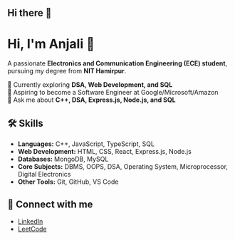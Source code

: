 ## Hi there 👋

# Hi, I'm Anjali 👋  
A passionate **Electronics and Communication Engineering (ECE) student**, pursuing my degree from **NIT Hamirpur**.  

🌱 Currently exploring **DSA, Web Development, and SQL**  
🚀 Aspiring to become a Software Engineer at Google/Microsoft/Amazon  
💬 Ask me about **C++, DSA, Express.js, Node.js, and SQL**  

## 🛠️ Skills  
- **Languages:** C++, JavaScript, TypeScript, SQL  
- **Web Development:** HTML, CSS, React, Express.js, Node.js  
- **Databases:** MongoDB, MySQL  
- **Core Subjects:** DBMS, OOPS, DSA, Operating System, Microprocessor, Digital Electronics  
- **Other Tools:** Git, GitHub, VS Code  

## 🔗 Connect with me  
- [LinkedIn](https://www.linkedin.com/in/anjali-jamwal-713585260)  
- [LeetCode](https://leetcode.com/u/anj_jam_/)  

<!--
**anjali22-lgtm/anjali22-lgtm** is a ✨ _special_ ✨ repository because its `README.md` (this file) appears on your GitHub profile.

Here are some ideas to get you started:

- 🔭 I’m currently working on ...
- 🌱 I’m currently learning ...
- 👯 I’m looking to collaborate on ...
- 🤔 I’m looking for help with ...
- 💬 Ask me about ...
- 📫 How to reach me: ...
- 😄 Pronouns: ...
- ⚡ Fun fact: ...
-->
